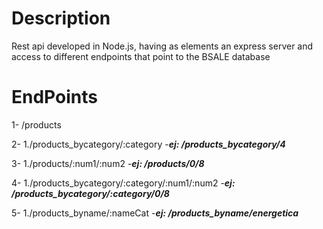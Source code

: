 # Description
Rest api developed in Node.js, having as elements an express server and access to different endpoints that point to the BSALE database

# EndPoints

1- /products

2- 1./products_bycategory/:category
    -***ej: /products_bycategory/4***
    
3- 1./products/:num1/:num2
    -***ej: /products/0/8***
    
4- 1./products_bycategory/:category/:num1/:num2
    -***ej: /products_bycategory/:category/0/8***
    
5- 1./products_byname/:nameCat
    -***ej: /products_byname/energetica***
    

